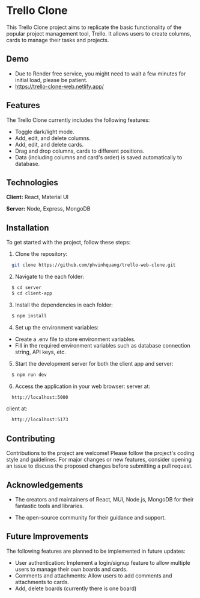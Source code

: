 
# Trello Clone

This Trello Clone project aims to replicate the basic functionality of the popular project management tool, Trello. It allows users to create columns, cards to manage their tasks and projects. 



## Demo


- Due to Render free service, you might need to wait a few minutes for initial load, please be patient.
- https://trello-clone-web.netlify.app/


## Features

The Trello Clone currently includes the following features:

- Toggle dark/light mode.
- Add, edit, and delete columns.
- Add, edit, and delete cards.
- Drag and drop columns, cards to different positions.
- Data (including columns and card's order) is saved automatically to database.



## Technologies

**Client:** React, Material UI

**Server:** Node, Express, MongoDB


## Installation

To get started with the project, follow these steps:

1. Clone the repository:

```bash
  git clone https://github.com/phvinhquang/trello-web-clone.git
```
2. Navigate to the each folder:
```bash
  $ cd server
  $ cd client-app
```

3. Install the dependencies in each folder:
```bash
  $ npm install
```

4. Set up the environment variables:
- Create a .env file to store environment variables. 
- Fill in the required environment variables such as database connection string, API keys, etc.

5. Start the development server for both the client app and server:
```bash
  $ npm run dev
```
6. Access the application in your web browser:
server at:
```bash
  http://localhost:5000
```
client at:
```bash
  http://localhost:5173
```

    
## Contributing

Contributions to the project are welcome! Please follow the project's coding style and guidelines. For major changes or new features, consider opening an issue to discuss the proposed changes before submitting a pull request.


## Acknowledgements

- The creators and maintainers of React, MUI, Node.js, MongoDB for their fantastic tools and libraries.

- The open-source community for their guidance and support.


## Future Improvements

The following features are planned to be implemented in future updates:

- User authentication: Implement a login/signup feature to allow multiple users to manage their own boards and cards.
- Comments and attachments: Allow users to add comments and attachments to cards.
- Add, delete boards (currently there is one board)


